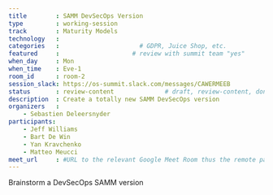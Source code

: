 ```yaml
---
title        : SAMM DevSecOps Version
type         : working-session
track        : Maturity Models
technology   :
categories   :                      # GDPR, Juice Shop, etc.
featured     :                    # review with summit team "yes"
when_day     : Mon
when_time    : Eve-1
room_id      : room-2
session_slack: https://os-summit.slack.com/messages/CAWERMEEB
status       : review-content              # draft, review-content, done
description  : Create a totally new SAMM DevSecOps version
organizers   :
    - Sebastien Deleersnyder
participants:
    - Jeff Williams
    - Bart De Win
    - Yan Kravchenko
    - Matteo Meucci
meet_url     : #URL to the relevant Google Meet Room thus the remote participants can join a session
---
```


Brainstorm a DevSecOps SAMM version
